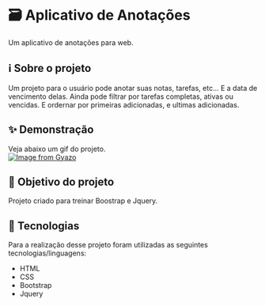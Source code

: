 # 🗃 Aplicativo de Anotações

Um aplicativo de anotações para web.

## ℹ Sobre o projeto

Um projeto para o usuário pode anotar suas notas, tarefas, etc... E a data de vencimento delas. Ainda pode filtrar por tarefas completas, ativas ou vencidas. E ordernar por primeiras adicionadas, e ultimas adicionadas.

## ✨ Demonstração

Veja abaixo um gif do projeto.</br>
[![Image from Gyazo](https://i.gyazo.com/66ead408901b9f9afccc5257c7ce1b80.gif)](https://gyazo.com/66ead408901b9f9afccc5257c7ce1b80)

## 🎯 Objetivo do projeto

Projeto criado para treinar Boostrap e Jquery.

## 🤖 Tecnologias

Para a realização desse projeto foram utilizadas as seguintes tecnologias/linguagens:

- HTML
- CSS
- Bootstrap
- Jquery
